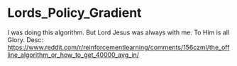 # Lords_Policy_Gradient
I was doing this algorithm. But Lord Jesus was always with me. To Him is all Glory.
Desc: https://www.reddit.com/r/reinforcementlearning/comments/156czml/the_offline_algorithm_or_how_to_get_40000_avg_in/
